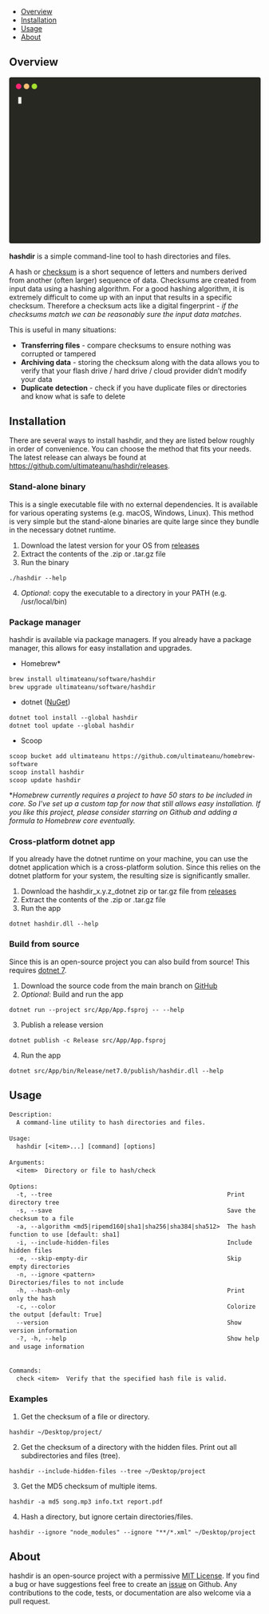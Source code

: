 - [Overview](#overview)
- [Installation](#installation)
- [Usage](#usage)
- [About](#about)


## Overview

![sample terminal usage](assets/img/check_demo.svg)

**hashdir** is a simple command-line tool to hash directories and files.

A hash or [checksum](https://en.wikipedia.org/wiki/Checksum) is a short sequence of letters and numbers derived from another (often larger) sequence of data. Checksums are created from input data using a hashing algorithm. For a good hashing algorithm, it is extremely difficult to come up with an input that results in a specific checksum. Therefore a checksum acts like a digital fingerprint - _if the checksums match we can be reasonably sure the input data matches_.

This is useful in many situations:
- **Transferring files** - compare checksums to ensure nothing was corrupted or tampered
- **Archiving data** - storing the checksum along with the data allows you to verify that your flash drive / hard drive / cloud provider didn’t modify your data
- **Duplicate detection** - check if you have duplicate files or directories and know what is safe to delete


## Installation
There are several ways to install hashdir, and they are listed below roughly in order of convenience. You can choose the method that fits your needs. The latest release can always be found at <https://github.com/ultimateanu/hashdir/releases>.

### Stand-alone binary
This is a single executable file with no external dependencies. It is available for various operating systems (e.g. macOS, Windows, Linux). This method is very simple but the stand-alone binaries are quite large since they bundle in the necessary dotnet runtime.
1. Download the latest version for your OS from [releases](https://github.com/ultimateanu/hashdir/releases)
2. Extract the contents of the .zip or .tar.gz file
3. Run the binary
```
./hashdir --help
```
4. _Optional_: copy the executable to a directory in your PATH (e.g. /usr/local/bin)

### Package manager
hashdir is available via package managers. If you already have a package manager, this allows for easy installation and upgrades.

* Homebrew\*
```
brew install ultimateanu/software/hashdir
brew upgrade ultimateanu/software/hashdir
```

* dotnet ([NuGet](https://www.nuget.org/packages/hashdir))
```
dotnet tool install --global hashdir
dotnet tool update --global hashdir
```

* Scoop
```
scoop bucket add ultimateanu https://github.com/ultimateanu/homebrew-software
scoop install hashdir
scoop update hashdir
```

\*_Homebrew currently requires a project to have 50 stars to be included in core. So I've set up a custom tap for now that still allows easy installation. If you like this project, please consider starring on Github and adding a formula to Homebrew core eventually._

### Cross-platform dotnet app
If you already have the dotnet runtime on your machine, you can use the dotnet application which is a cross-platform solution. Since this relies on the dotnet platform for your system, the resulting size is significantly smaller.
1. Download the hashdir_x.y.z_dotnet zip or tar.gz file from [releases](https://github.com/ultimateanu/hashdir/releases)
2. Extract the contents of the .zip or .tar.gz file
3. Run the app
```
dotnet hashdir.dll --help
```

### Build from source
Since this is an open-source project you can also build from source! This requires [dotnet 7](https://dotnet.microsoft.com).
1. Download the source code from the main branch on [GitHub](https://github.com/ultimateanu/hashdir/tree/main)
2. _Optional_: Build and run the app
```
dotnet run --project src/App/App.fsproj -- --help
```
3. Publish a release version
```
dotnet publish -c Release src/App/App.fsproj
```
4. Run the app
```
dotnet src/App/bin/Release/net7.0/publish/hashdir.dll --help
```


## Usage
```
Description:
  A command-line utility to hash directories and files.

Usage:
  hashdir [<item>...] [command] [options]

Arguments:
  <item>  Directory or file to hash/check

Options:
  -t, --tree                                                 Print directory tree
  -s, --save                                                 Save the checksum to a file
  -a, --algorithm <md5|ripemd160|sha1|sha256|sha384|sha512>  The hash function to use [default: sha1]
  -i, --include-hidden-files                                 Include hidden files
  -e, --skip-empty-dir                                       Skip empty directories
  -n, --ignore <pattern>                                     Directories/files to not include
  -h, --hash-only                                            Print only the hash
  -c, --color                                                Colorize the output [default: True]
  --version                                                  Show version information
  -?, -h, --help                                             Show help and usage information


Commands:
  check <item>  Verify that the specified hash file is valid.
```

### Examples
1. Get the checksum of a file or directory.
```
hashdir ~/Desktop/project/
```
2. Get the checksum of a directory with the hidden files. Print out all subdirectories and files (tree).
```
hashdir --include-hidden-files --tree ~/Desktop/project
```
3. Get the MD5 checksum of multiple items.
```
hashdir -a md5 song.mp3 info.txt report.pdf
```
4. Hash a directory, but ignore certain directories/files.
```
hashdir --ignore "node_modules" --ignore "**/*.xml" ~/Desktop/project
```

## About
hashdir is an open-source project with a permissive [MIT License](https://github.com/ultimateanu/hashdir/blob/main/LICENSE). If you find a bug or have suggestions feel free to create an [issue](https://github.com/ultimateanu/hashdir/issues) on Github. Any contributions to the code, tests, or documentation are also welcome via a pull request.
